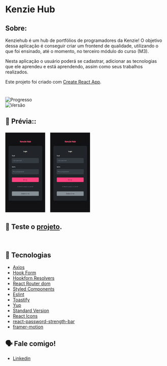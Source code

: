 # Kenzie Hub

## Sobre:

Kenziehub é um hub de portfólios de programadores da Kenzie! O objetivo dessa aplicação é conseguir criar um frontend de qualidade, utilizando o que foi ensinado, até o momento, no terceiro módulo do curso (M3).

Nesta aplicação o usuário poderá se cadastrar, adicionar as tecnologias que ele aprendeu e está aprendendo, assim como seus trabalhos realizados.

Este projeto foi criado com [Create React App](https://github.com/facebook/create-react-app).

#

<img src="https://img.shields.io/badge/progress-70%25-brightgreen.svg" alt="Progresso"></a><br>
<img src="https://img.shields.io/badge/Vers%C3%A3o-1.0.2-blue" alt="Versão"></a>

## 📜 Prévia::

<h3>
<img src="./src/Assets/Imgs/Login.jpeg" alt="Página de login" height="250" width="125">&nbsp;&nbsp;&nbsp;&nbsp;<img src="./src/Assets/Imgs/Login.jpeg" alt="Página de login" height="250" width="125">
</h3>

## 📲 Teste o [projeto](https://react-entrega-s2-kenzie-hub-fabiojcp.vercel.app/).

<br>

## 🚀 **Tecnologias** <br>

- [Axios](https://github.com/axios/axios)
- [Hook Form](https://react-hook-form.com/)
- [Hookforn Resolvers](https://github.com/react-hook-form/resolvers)
- [React Router dom](https://reactrouter.com/docs/en/v6/getting-started/overview)
- [Styled Components](https://www.styled-components.com/)
- [Eslint](https://eslint.org/)
- [Toastify](https://github.com/fkhadra/react-toastify#readme)
- [Yup](https://github.com/jquense/yup)
- [Standard Version](https://github.com/conventional-changelog/standard-version)
- [React Icons](https://react-icons.github.io/react-icons/)
- [react-password-strength-bar](https://github.com/lannex/react-password-strength-bar)
- [framer-motion](https://github.com/framer/motion)

## 🗣️ Fale comigo!

- [Linkedin](https://www.linkedin.com/in/f%C3%A1bio-casanova-baa818237/)

#
